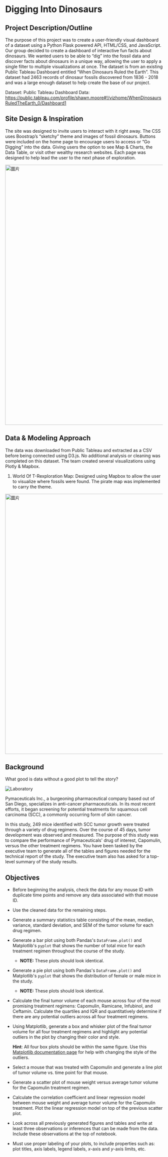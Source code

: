 # Digging Into Dinosaurs


## Project Description/Outline

The purpose of this project was to create a user-friendly visual dashboard of a dataset using a Python Flask powered API, HTML/CSS, and JavaScript. Our group decided to create a dashboard of interactive fun facts about dinosaurs. We wanted users to be able to “dig” into the fossil data and discover facts about dinosaurs in a unique way, allowing the user to apply a single filter to multiple visualizations at once. The dataset is from an existing Public Tableau Dashboard entitled “When Dinosaurs Ruled the Earth”. This dataset had 2463 records of dinosaur fossils discovered from 1836 - 2018 and was a large enough dataset to help create the base of our project.

Dataset: ​Public Tableau Dashboard Data: https://public.tableau.com/profile/shawn.moore#!/vizhome/WhenDinosaursRuledTheEarth_0/Dashboard1

## Site Design & Inspiration

The site was designed to invite users to interact with it right away. The CSS uses Boostrap’s “sketchy” theme and images of fossil dinosaurs. Buttons were included on the home page to encourage users to access or “Go Digging” into the data. Giving users the option to see Map & Charts, the Data Table, or visit other wealthy research websites. Each page was designed to help lead the user to the next phase of exploration.

   <img width="828" alt="圖片" src="https://user-images.githubusercontent.com/70195202/116613686-9c28a100-a8fe-11eb-9520-3212a2c14178.png">

## Data & Modeling Approach

The data was downloaded from Public Tableau and extracted as a CSV before being connected using D3.js. No additional analysis or cleaning was completed on this dataset. The team created several visualizations using Plotly & Mapbox.

   1. World Of T-Rexploration Map:​ Designed using Mapbox to allow the user to visualize where fossils were found. The pirate map was implemented to carry the theme.
  
     
   <img width="828" alt="圖片" src="https://user-images.githubusercontent.com/70195202/116614076-122d0800-a8ff-11eb-97c3-081ec4f52c9c.png">




## Background

What good is data without a good plot to tell the story?

![Laboratory](Images/Laboratory.jpg)

Pymaceuticals Inc., a burgeoning pharmaceutical company based out of San Diego, specializes in anti-cancer pharmaceuticals. In its most recent efforts, it began screening for potential treatments for squamous cell carcinoma (SCC), a commonly occurring form of skin cancer.

In this study, 249 mice identified with SCC tumor growth were treated through a variety of drug regimens. Over the course of 45 days, tumor development was observed and measured. The purpose of this study was to compare the performance of Pymaceuticals' drug of interest, Capomulin, versus the other treatment regimens. You have been tasked by the executive team to generate all of the tables and figures needed for the technical report of the study. The executive team also has asked for a top-level summary of the study results.

## Objectives

* Before beginning the analysis, check the data for any mouse ID with duplicate time points and remove any data associated with that mouse ID.

* Use the cleaned data for the remaining steps.

* Generate a summary statistics table consisting of the mean, median, variance, standard deviation, and SEM of the tumor volume for each drug regimen.

* Generate a bar plot using both Pandas's `DataFrame.plot()` and Matplotlib's `pyplot` that shows  the number of total mice for each treatment regimen throughout the course of the study.

  * **NOTE:** These plots should look identical.

* Generate a pie plot using both Pandas's `DataFrame.plot()` and Matplotlib's `pyplot` that shows the distribution of female or male mice in the study.

  * **NOTE:** These plots should look identical.

* Calculate the final tumor volume of each mouse across four of the most promising treatment regimens: Capomulin, Ramicane, Infubinol, and Ceftamin. Calculate the quartiles and IQR and quantitatively determine if there are any potential outliers across all four treatment regimens.

* Using Matplotlib, generate a box and whisker plot of the final tumor volume for all four treatment regimens and highlight any potential outliers in the plot by changing their color and style.

  **Hint**: All four box plots should be within the same figure. Use this [Matplotlib documentation page](https://matplotlib.org/gallery/pyplots/boxplot_demo_pyplot.html#sphx-glr-gallery-pyplots-boxplot-demo-pyplot-py) for help with changing the style of the outliers.

* Select a mouse that was treated with Capomulin and generate a line plot of tumor volume vs. time point for that mouse.

* Generate a scatter plot of mouse weight versus average tumor volume for the Capomulin treatment regimen.

* Calculate the correlation coefficient and linear regression model between mouse weight and average tumor volume for the Capomulin treatment. Plot the linear regression model on top of the previous scatter plot.

* Look across all previously generated figures and tables and write at least three observations or inferences that can be made from the data. Include these observations at the top of notebook.

* Must use proper labeling of your plots, to include properties such as: plot titles, axis labels, legend labels, _x_-axis and _y_-axis limits, etc.

